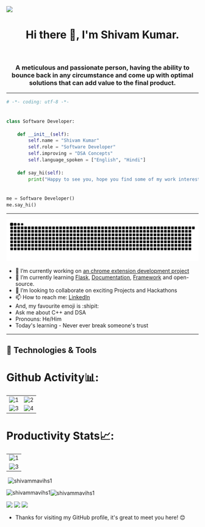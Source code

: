 ![](https://komarev.com/ghpvc/?username=shivammavihs1&label=This+profile+hits+to)
# <h1 align="center">Hi there 👋, I'm Shivam Kumar.</h1>
</br>
<h3 align="center">A meticulous and passionate person, having the ability to bounce back in any circumstance and come up with optimal solutions that can add value to the final product.</h3>

<hr>

```python
# -*- coding: utf-8 -*-


class Software Developer:

    def __init__(self):
        self.name = "Shivam Kumar"
        self.role = "Software Developer"
        self.improving = "DSA Concepts"
        self.language_spoken = ["English", "Hindi"]

    def say_hi(self):
        print("Happy to see you, hope you find some of my work interesting.")


me = Software Developer()
me.say_hi()
```
<hr>
<p align="center">
  <img src="https://raw.githubusercontent.com/shivammavihs1/shivammavihs1/output/github-contribution-grid-snake.svg" alt="snake"></center>
</p>

- 🔭 I’m currently working on [an chrome extension development project](https://github.com/shivammavihs1/green-earth)
- 🌱 I’m currently learning [Flask](https://github.com/shivammavihs1/webApp-using-flask), [Documentation](https://flask.palletsprojects.com/en/2.1.x/), [Framework](https://www.fullstackpython.com/flask.html) and open-source.
- 👯 I’m looking to collaborate on exciting Projects and Hackathons
- 📫 How to reach me: [LinkedIn](https://www.linkedin.com/in/shivamkumar0611/)
- And, my favourite emoji is :shipit:
- Ask me about C++ and DSA
- Pronouns: He/Him
- Today's learning - Never ever break someone's trust

<hr>

## 🔧 Technologies & Tools
# Github Activity📊:

<table>
  <tr>
    <td><img src="https://github-readme-stats.vercel.app/api?username=shivammavihs1&theme=radical&show_icons=true"  display=block width=100% height=auto  alt="1" ></td>
    <td><img src="https://github-readme-stats.vercel.app/api/top-langs/?username=shivammavihs1&theme=radical&layout=compact&hide=Jupyter%20Notebook"  display=block width=100% height=auto  alt="2" ></td>
   </tr> 
   <tr>
      <td><img src="https://github-readme-streak-stats.herokuapp.com/?user=shivammavihs1&theme=tokyonight"  display=block width=100% height=auto alt="3" ></td>
     <td><img src="https://github-readme-stats.vercel.app/api/wakatime?username=shivammavihs1&custom_title=Language%20Stats&layout=compact&theme=tokyonight" align="right" display=block width=100% height=auto  alt="4"  >
  </td>
  </tr>
</table>

# Productivity Stats📈:
<table>
  <tr>
    <td><img src="https://github-profile-summary-cards.vercel.app/api/cards/profile-details?username=shivammavihs1&theme=monokai"  display=block width=100% height=auto  alt="1" ></td>
   </tr> 
   <tr>
      <td><img src="https://activity-graph.herokuapp.com/graph?username=shivammavihs1&bg_color=1a1b27&color=be90f2&line=638fda&point=35aea1&area=true"  display=block width=100% height=auto alt="3" ></td>
  </td>
  </tr>
</table>


<p>&nbsp;<img align="center" src="https://github-readme-stats.vercel.app/api?username=shivammavihs1&theme=algolia&count_private=false&show_icons=true" alt="shivammavihs1" /></p>
<p><img align="left" src="https://github-readme-stats.vercel.app/api/top-langs?username=shivammavihs1&langs_count=10&layout=compact&theme=algolia" alt="shivammavihs1" /></p>
<p><img align="center" src="https://github-readme-streak-stats.herokuapp.com/?user=shivammavihs1&theme=algolia" alt="shivammavihs1" /></p>

![](https://img.shields.io/badge/Code-C%2B%2B-red)
![](https://img.shields.io/badge/Editor-VS_Code-informational?style=flat&logo=visual-studio-code&logoColor=white&color=6aa6f8)
![](https://img.shields.io/badge/status-single-blue)

- Thanks for visiting my GitHub profile, it's great to meet you here! 😊
